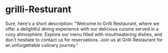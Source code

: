 # grilli-Resturant
Sure, here's a short description:  "Welcome to Grilli Restaurant, where we offer a delightful dining experience with our delicious cuisine served in a cozy atmosphere. Explore our menu filled with mouthwatering dishes, and don't hesitate to contact us for reservations. Join us at Grilli Restaurant for an unforgettable culinary journey."
